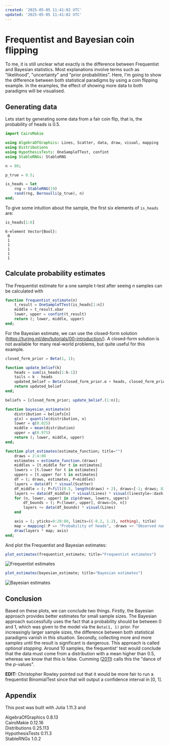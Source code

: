 ```yaml
---
created: '2025-05-05 11:41:02 UTC'
updated: '2025-05-05 11:41:02 UTC'
---
```


# Frequentist and Bayesian coin flipping

To me, it is still unclear what exactly is the difference between Frequentist and Bayesian statistics.
Most explanations involve terms such as "likelihood", "uncertainty" and "prior probabilities".
Here, I'm going to show the difference between both statistical paradigms by using a coin flipping example.
In the examples, the effect of showing more data to both paradigms will be visualised.

## Generating data

Lets start by generating some data from a fair coin flip, that is, the probability of heads is 0.5.

```julia
import CairoMakie

using AlgebraOfGraphics: Lines, Scatter, data, draw, visual, mapping
using Distributions
using HypothesisTests: OneSampleTTest, confint
using StableRNGs: StableRNG
```

```julia
n = 80;
```

```julia
p_true = 0.5;
```

```julia
is_heads = let
    rng = StableRNG(19)
    rand(rng, Bernoulli(p_true), n)
end;
```

To give some intuition about the sample, the first six elements of `is_heads` are:

```julia
is_heads[1:6]
```

```raw
6-element Vector{Bool}:
 0
 1
 1
 1
 1
 1
```

## Calculate probability estimates

The Frequentist estimate for a one sample t-test after seeing $n$ samples can be calculated with

```julia
function frequentist_estimate(n)
    t_result = OneSampleTTest(is_heads[1:n])
    middle = t_result.xbar
    lower, upper = confint(t_result)
    return (; lower, middle, upper)
end;
```

For the Bayesian estimate, we can use the closed-form solution (<https://turing.ml/dev/tutorials/00-introduction/>). A closed-form solution is not available for many real-world problems, but quite useful for this example.

```julia
closed_form_prior = Beta(1, 1);
```

```julia
function update_belief(k)
    heads = sum(is_heads[1:k-1])
    tails = k - heads
    updated_belief = Beta(closed_form_prior.α + heads, closed_form_prior.β + tails)
    return updated_belief
end;
```

```julia
beliefs = [closed_form_prior; update_belief.(1:n)];
```

```julia
function bayesian_estimate(n)
    distribution = beliefs[n]
    q(x) = quantile(distribution, x)
    lower = q(0.025)
    middle = mean(distribution)
    upper = q(0.975)
    return (; lower, middle, upper)
end;
```

```julia
function plot_estimates(estimate_function; title="")
    draws = 2:4:80
    estimates = estimate_function.(draws)
    middles = [t.middle for t in estimates]
    lowers = [t.lower for t in estimates]
    uppers = [t.upper for t in estimates]
    df = (; draws, estimates, P=middles)
    layers = data(df) * visual(Scatter)
    df_middle = (; P=fill(0.5, length(draws) + 2), draws=[-1; draws; 83])
    layers += data(df_middle) * visual(Lines) * visual(linestyle=:dash)
    for (n, lower, upper) in zip(draws, lowers, uppers)
        df_bounds = (; P=[lower, upper], draws=[n, n])
        layers += data(df_bounds) * visual(Lines)
    end

    axis = (; yticks=0:20:80, limits=((-0.2, 1.2), nothing), title)
    map = mapping(:P => "Probability of heads", :draws => "Observed number of draws")
    draw(layers * map; axis)
end;
```

And plot the Frequentist and Bayesian estimates:

```julia
plot_estimates(frequentist_estimate; title="Frequentist estimates")
```

![Frequentist estimates](/files/9fa594928eed3691)

```julia
plot_estimates(bayesian_estimate; title="Bayesian estimates")
```

![Bayesian estimates](/files/970795d21618d165)

## Conclusion

Based on these plots, we can conclude two things.
Firstly, the Bayesian approach provides better estimates for small sample sizes.
The Bayesian approach successfully uses the fact that a probability should be between 0 and 1, which was given to the model via the `Beta(1, 1)` prior.
For increasingly larger sample sizes, the difference between both statistical paradigms vanish in this situation.
Secondly, collecting more and more samples until the result is significant is dangerous.
This approach is called *optional stopping*.
Around 10 samples, the frequentist' test would conclude that the data must come from a distribution with a mean higher than 0.5, whereas we know that this is false.
Cumming ([2011](https://www.routledge.com/Understanding-The-New-Statistics-Effect-Sizes-Confidence-Intervals-and/Cumming/p/book/9780415879682)) calls this the "dance of the $p$-values".

**EDIT:**
Christopher Rowley pointed out that it would be more fair to run a frequentist BinomialTest since that will output a confidence interval in [0, 1].

## Appendix

This post was built with Julia 1.11.3 and

AlgebraOfGraphics 0.8.13 \
CairoMakie 0.12.16 \
Distributions 0.25.113 \
HypothesisTests 0.11.3 \
StableRNGs 1.0.2

